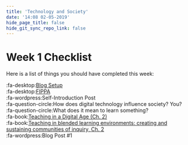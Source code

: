 ```yaml
---
title: 'Technology and Society'
date: '14:08 02-05-2019'
hide_page_title: false
hide_git_sync_repo_link: false
---
```


# Week 1 Checklist
Here is a list of things you should have completed this week:

:fa-desktop:[Blog Setup](http://edtechuvic.ca/edci335/wordpress)<br>
:fa-desktop:[FIPPA](https://www.oipc.bc.ca/guidance-documents/1427)<br>
:fa-wordpress:Self-Introduction Post<br>
:fa-question-circle:How does digital technology influence society? You?<br>
:fa-question-circle:What does it mean to learn something?<br>
:fa-book:[Teaching in a Digital Age (Ch. 2)](https://opentextbc.ca/teachinginadigitalage)<br>
:fa-book:[Teaching in blended learning environments: creating and sustaining communities of inquiry, Ch. 2](http://aupress.ca/index.php/books/120229)<br>
:fa-wordpress:Blog Post #1 <br>
